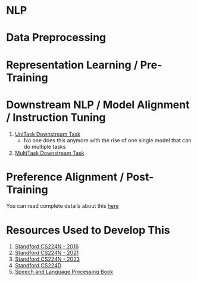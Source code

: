 # NLP

# Data Preprocessing


# Representation Learning / Pre-Training

# Downstream NLP / Model Alignment / Instruction Tuning
1. [UniTask Downstream Task](https://github.com/khetansarvesh/NLP/tree/main/unitask_downstream_nlp)
   - No one does this anymore with the rise of one single model that can do multiple tasks
3. [MultiTask Downstream Task](https://github.com/khetansarvesh/NLP/tree/main/multitask_downstream_task)

# Preference Alignment / Post-Training
You can read complete details about this [here](https://medium.com/p/0b67777fa7af/edit)

# Resources Used to Develop This
1. [Standford CS224N - 2016](https://www.youtube.com/playlist?list=PLoROMvodv4rOhcuXMZkNm7j3fVwBBY42z)
2. [Standford CS224N - 2021](https://www.youtube.com/watch?v=rmVRLeJRkl4&list=PLoROMvodv4rMFqRtEuo6SGjY4XbRIVRd4)
3. [Standford CS224N - 2023](https://www.youtube.com/watch?v=LWMzyfvuehA&list=PL613dYIGMXoZ0Wl6tj8VvHaFUTAWE8fbW)
4. [Standford CS224D](https://www.youtube.com/playlist?list=PLlJy-eBtNFt4CSVWYqscHDdP58M3zFHIG)
5. [Speech and Language Processing Book](https://web.stanford.edu/~jurafsky/slp3/)
